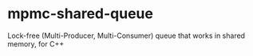 # mpmc-shared-queue
Lock-free (Multi-Producer, Multi-Consumer) queue that works in shared memory, for C++
